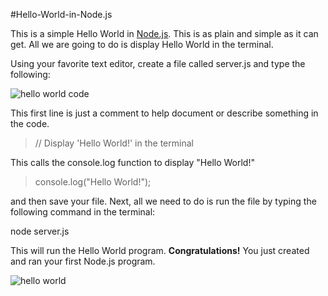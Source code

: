 #Hello-World-in-Node.js

This is a simple Hello World in <a href="https://nodejs.org/en/" TARGET="_blank">Node.js</a>.  This is as plain and simple as it can get. All we are going to do is display Hello World in the terminal.

Using your favorite text editor, create a file called server.js and type the following:

<img src="http://res.cloudinary.com/swiftjitsu/image/upload/v1464427619/GitHub/Hello%20World/Hello_World-code.png" alt="hello world code">

This first line is just a comment to help document or describe something in the code.
<blockquote>// Display 'Hello World!' in the terminal<br /></blockquote>

This calls the console.log function to display "Hello World!"
<blockquote>console.log("Hello World!");</blockquote>

and then save your file.  Next, all we need to do is run the file by typing the following command in the terminal:

node server.js

This will run the Hello World program.  <strong>Congratulations!</strong>  You just created and ran your first Node.js program.

<img src="http://res.cloudinary.com/swiftjitsu/image/upload/v1464427264/GitHub/Hello%20World/Hello_World.png" alt="hello world">
